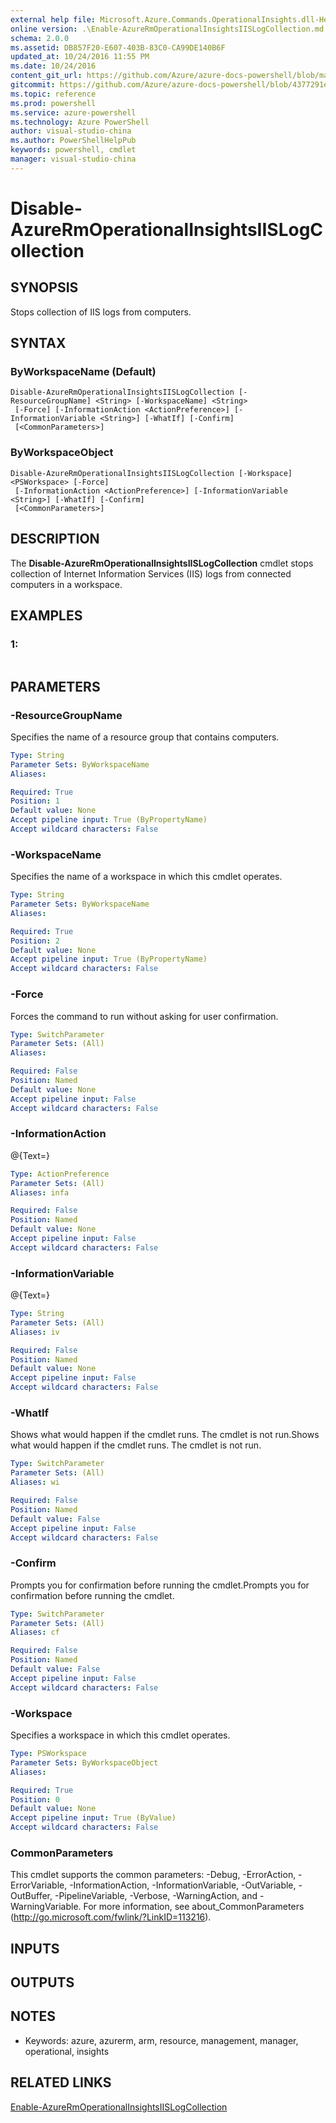 ```yaml
---
external help file: Microsoft.Azure.Commands.OperationalInsights.dll-Help.xml
online version: .\Enable-AzureRmOperationalInsightsIISLogCollection.md
schema: 2.0.0
ms.assetid: DB857F20-E607-403B-83C0-CA99DE140B6F
updated_at: 10/24/2016 11:55 PM
ms.date: 10/24/2016
content_git_url: https://github.com/Azure/azure-docs-powershell/blob/master/azureps-cmdlets-docs/ResourceManager/AzureRM.OperationalInsights/v2.1.0/Disable-AzureRmOperationalInsightsIISLogCollection.md
gitcommit: https://github.com/Azure/azure-docs-powershell/blob/4377291ee360e58e2c1c5d644155daf6a0279055/azureps-cmdlets-docs/ResourceManager/AzureRM.OperationalInsights/v2.1.0/Disable-AzureRmOperationalInsightsIISLogCollection.md
ms.topic: reference
ms.prod: powershell
ms.service: azure-powershell
ms.technology: Azure PowerShell
author: visual-studio-china
ms.author: PowerShellHelpPub
keywords: powershell, cmdlet
manager: visual-studio-china
---
```


# Disable-AzureRmOperationalInsightsIISLogCollection

## SYNOPSIS
Stops collection of IIS logs from computers.

## SYNTAX

### ByWorkspaceName (Default)
```
Disable-AzureRmOperationalInsightsIISLogCollection [-ResourceGroupName] <String> [-WorkspaceName] <String>
 [-Force] [-InformationAction <ActionPreference>] [-InformationVariable <String>] [-WhatIf] [-Confirm]
 [<CommonParameters>]
```

### ByWorkspaceObject
```
Disable-AzureRmOperationalInsightsIISLogCollection [-Workspace] <PSWorkspace> [-Force]
 [-InformationAction <ActionPreference>] [-InformationVariable <String>] [-WhatIf] [-Confirm]
 [<CommonParameters>]
```

## DESCRIPTION
The **Disable-AzureRmOperationalInsightsIISLogCollection** cmdlet stops collection of Internet Information Services (IIS) logs from connected computers in a workspace.

## EXAMPLES

### 1:
```

```

## PARAMETERS

### -ResourceGroupName
Specifies the name of a resource group that contains computers.

```yaml
Type: String
Parameter Sets: ByWorkspaceName
Aliases: 

Required: True
Position: 1
Default value: None
Accept pipeline input: True (ByPropertyName)
Accept wildcard characters: False
```

### -WorkspaceName
Specifies the name of a workspace in which this cmdlet operates.

```yaml
Type: String
Parameter Sets: ByWorkspaceName
Aliases: 

Required: True
Position: 2
Default value: None
Accept pipeline input: True (ByPropertyName)
Accept wildcard characters: False
```

### -Force
Forces the command to run without asking for user confirmation.

```yaml
Type: SwitchParameter
Parameter Sets: (All)
Aliases: 

Required: False
Position: Named
Default value: None
Accept pipeline input: False
Accept wildcard characters: False
```

### -InformationAction
@{Text=}

```yaml
Type: ActionPreference
Parameter Sets: (All)
Aliases: infa

Required: False
Position: Named
Default value: None
Accept pipeline input: False
Accept wildcard characters: False
```

### -InformationVariable
@{Text=}

```yaml
Type: String
Parameter Sets: (All)
Aliases: iv

Required: False
Position: Named
Default value: None
Accept pipeline input: False
Accept wildcard characters: False
```

### -WhatIf
Shows what would happen if the cmdlet runs.
The cmdlet is not run.Shows what would happen if the cmdlet runs.
The cmdlet is not run.

```yaml
Type: SwitchParameter
Parameter Sets: (All)
Aliases: wi

Required: False
Position: Named
Default value: False
Accept pipeline input: False
Accept wildcard characters: False
```

### -Confirm
Prompts you for confirmation before running the cmdlet.Prompts you for confirmation before running the cmdlet.

```yaml
Type: SwitchParameter
Parameter Sets: (All)
Aliases: cf

Required: False
Position: Named
Default value: False
Accept pipeline input: False
Accept wildcard characters: False
```

### -Workspace
Specifies a workspace in which this cmdlet operates.

```yaml
Type: PSWorkspace
Parameter Sets: ByWorkspaceObject
Aliases: 

Required: True
Position: 0
Default value: None
Accept pipeline input: True (ByValue)
Accept wildcard characters: False
```

### CommonParameters
This cmdlet supports the common parameters: -Debug, -ErrorAction, -ErrorVariable, -InformationAction, -InformationVariable, -OutVariable, -OutBuffer, -PipelineVariable, -Verbose, -WarningAction, and -WarningVariable. For more information, see about_CommonParameters (http://go.microsoft.com/fwlink/?LinkID=113216).

## INPUTS

## OUTPUTS

## NOTES
* Keywords: azure, azurerm, arm, resource, management, manager, operational, insights

## RELATED LINKS

[Enable-AzureRmOperationalInsightsIISLogCollection](./Enable-AzureRmOperationalInsightsIISLogCollection.md)


